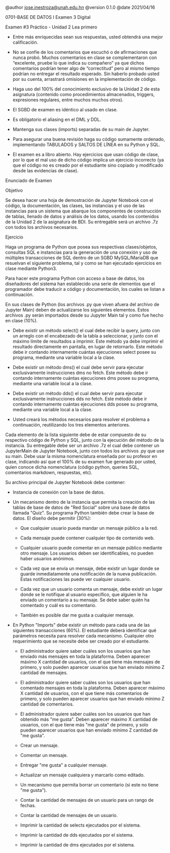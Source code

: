 @author jose.inestroza@unah.edu.hn
@version 0.1.0
@date 2021/04/16

0701-BASE DE DATOS I
Examen 3 Digital

Examen #3 Práctico - Unidad 2
Lea primero 

- Entre más enriquecidas sean sus respuestas, usted obtendrá una mejor calificación.

- No se confíe de los comentarios que escuchó o de afirmaciones que nunca probó. Muchos comentarios en clase se complementaron con “excelente, pruebe lo que indica su compañero” ya que dichos comentarios podrían tener algo de “correctitud” pero al mismo tiempo podrían no entregar el resultado esperado. Sin haberlo probado usted por su cuenta, arrastrará omisiones en la implementación de código. 

- Haga uso del 100% del conocimiento exclusivo de la Unidad 2 de esta asignatura (contenido como procedimientos almacenados, triggers, expresiones regulares, entre muchos muchos otros). 

- El SGBD de examen es idéntico al usado en clase. 

- Es obligatorio el aliasing en el DML y DDL.

- Mantenga sus clases (imports) separadas de su main de Jupyter.

- Para asegurar una buena revisión haga su código sumamente ordenado, implementando TABULADOS y SALTOS DE LÍNEA en su Python y SQL.

- El examen es a libro abierto. Hay ejercicios que usan código de clase, por lo que el mal uso de dicho código implica un ejercicio incorrecto (ya que el código no es creado por el estudiante sino copiado y modificado desde las evidencias de clase).


Enunciado de Examen

Objetivo

Se desea hacer una hoja de demostración de Jupyter Notebook con el código, la documentación, las clases, las instancias y el uso de las instancias para un sistema que abarque los componentes de construcción de tablas, llenado de datos y análisis de los datos, usando los contenidos de la Unidad 2 de la asignatura de BDI. Su entregable será un archivo .7z con todos los archivos necesarios.

Ejercicio

Haga un programa de Python que posea sus respectivas clases/objetos, consultas SQL e instancias para la generación de una conexión y uso de múltiples transacciones de SQL dentro de un SGBD MySQL/MariaDB que resuelvan el siguiente problema, tal y como se han ejecutado ejercicios en clase mediante Python3.

Para hacer este programa Python con acceso a base de datos, los diseñadores del sistema han establecido una serie de elementos que el programador debe traducir a código y documentación, los cuales se listan a continuación. 

En sus clases de Python (los archivos .py que viven afuera del archivo de Jupyter Main) deben de actualizarse los siguientes elementos. Estos archivos .py serán importados desde su Jupyter Main tal y como fue hecho en clase (10%).

- Debe existir un método select() el cual debe recibir la query, junto con un arreglo con el encabezado de la tabla a seleccionar, y junto con el máximo límite de resultados a imprimir. Este método ya debe imprimir el resultado directamente en pantalla, en lugar de retornarlo. Este método debe ir contando internamente cuántas ejecuciones select posee su programa, mediante una variable local a la clase.

- Debe existir un método dms() el cual debe servir para ejecutar exclusivamente instrucciones dms no fetch. Este método debe ir contando internamente cuántas ejecuciones dms posee su programa, mediante una variable local a la clase.

- Debe existir un método dds() el cual debe servir para ejecutar exclusivamente instrucciones dds no fetch. Este método debe ir contando internamente cuántas ejecuciones dds posee su programa, mediante una variable local a la clase.

- Usted creará los métodos necesarios para resolver el problema a continuación, reutilizando los tres elementos anteriores.

Cada elemento de la lista siguiente debe de estar compuesto de su respectivo código de Python y SQL, junto con la ejecución del método de la instancia. Su entregable debe ser un archivo .7z el cual debe contener un JupyterMain de Jupyter Notebook, junto con todos los archivos .py que use su main. Debe usar la misma nomenclatura enseñada por su profesor en clase, indicando así que el 100% de su examen fue generado por usted, quien conoce dicha nomenclatura (código python, queries SQL, comentarios markdown, respuestas, etc).

Su archivo principal de Jupyter Notebook debe contener:

- Instancia de conexión con la base de datos.
- Un mecanismo dentro de la instancia que permita la creación de las tablas de base de datos de "Red Social" sobre una base de datos llamada "Quiz". Su programa Python también debe crear la base de datos. El diseño debe permitir (30%):

  - Que cualquier usuario pueda mandar un mensaje público a la red.

  - Cada mensaje puede contener cualquier tipo de contenido web.

  - Cualquier usuario puede comentar en un mensaje público mediante otro mensaje. Los usuarios deben ser identificables, no pueden haber usuarios anónimos.

  - Cada vez que se envía un mensaje, debe existir un lugar donde se guarde inmediatamente una notificación de la nueva publicación. Estas notificaciones las puede ver cualquier usuario.

  - Cada vez que un usuario comenta un mensaje, debe existir un lugar donde se le notifique al usuario específico, que alguien le ha enviado un comentario a su mensaje. Se debe saber quién ha comentado y cuál es su comentario.

  - También es posible dar me gusta a cualquier mensaje.

- En Python "Imports" debe existir un método para cada una de las siguientes transacciones (60%). El estudiante deberá identificar qué parámetros necesita para resolver cada mecanismo. Cualquier otro requerimiento que se necesite debe ser creado por el estudiante. 

  - El administrador quiere saber cuáles son los usuarios que han enviado más mensajes en toda la plataforma. Deben aparecer máximo X cantidad de usuarios, con el que tiene más mensajes de primero, y solo pueden aparecer usuarios que han enviado mínimo Z cantidad de  mensajes.

  - El administrador quiere saber cuáles son los usuarios que han comentado mensajes en toda la plataforma. Deben aparecer máximo X cantidad de usuarios, con el que tiene más comentarios de primero, y solo pueden aparecer usuarios que han enviado mínimo Z cantidad de  comentarios.

  - El administrador quiere saber cuáles son los usuarios que han obtenido más "me gusta". Deben aparecer máximo X cantidad de usuarios, con el que tiene más "me gusta" de primero, y solo pueden aparecer usuarios que han enviado mínimo Z cantidad de "me gusta".

  - Crear un mensaje.

  - Comentar un mensaje.

  - Entregar "me gusta" a cualquier mensaje.

  - Actualizar un mensaje cualquiera y marcarlo como editado.

  - Un mecanismo que permita borrar un comentario (si este no tiene "me gusta").

  - Contar la cantidad de mensajes de un usuario para un rango de fechas.

  - Contar la cantidad de mensajes de un usuario.

  - Imprimir la cantidad de selects ejecutados por el sistema.

  - Imprimir la cantidad de dds ejecutados por el sistema.

  - Imprimir la cantidad de dms ejecutados por el sistema.
